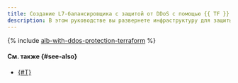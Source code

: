 ```yaml
---
title: Создание L7-балансировщика с защитой от DDoS с помощью {{ TF }}
description: В этом руководстве вы развернете инфраструктуру для защиты от DDoS с помощью {{ TF }}. Для этого вы создадите облачную сеть, настроите группы безопасности {{ vpc-full-name }}, создадите группу ВМ {{ compute-full-name }}, свяжете с ней группу бэкендов, создадите HTTP-роутер и L7-балансировщик {{ alb-full-name }}.
---
```


{% include [alb-with-ddos-protection-terraform](../../../_tutorials/security/alb-with-ddos-protection-terraform.md) %}

#### См. также {#see-also}

* [{#T}](console.md)
